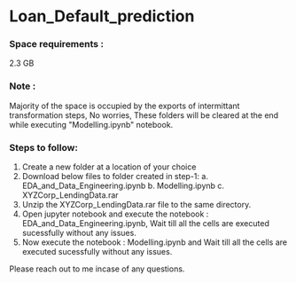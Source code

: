 # Loan_Default_prediction

### Space requirements : 
2.3 GB

### Note :  
Majority of the space is occupied by the exports of intermittant transformation steps, No worries, These folders will be cleared at the end while executing "Modelling.ipynb" notebook.

### Steps to follow:
1. Create a new folder at a location of your choice
2. Download below files to folder created in step-1:
	a. EDA_and_Data_Engineering.ipynb
	b. Modelling.ipynb
	c. XYZCorp_LendingData.rar
3. Unzip the XYZCorp_LendingData.rar file to the same directory.
4. Open jupyter notebook and execute the notebook : EDA_and_Data_Engineering.ipynb, Wait till all the cells are executed sucessfully without any issues.
5. Now execute the notebook : Modelling.ipynb and Wait till all the cells are executed sucessfully without any issues.

Please reach out to me incase of any questions.
